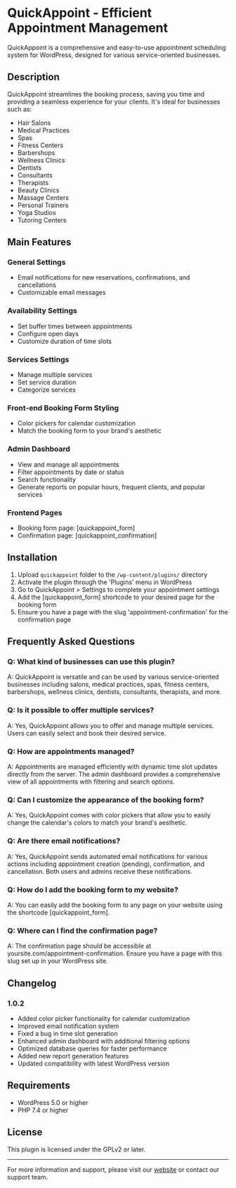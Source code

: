 # QuickAppoint - Efficient Appointment Management

QuickAppoint is a comprehensive and easy-to-use appointment scheduling system for WordPress, designed for various service-oriented businesses.

## Description

QuickAppoint streamlines the booking process, saving you time and providing a seamless experience for your clients. It's ideal for businesses such as:

- Hair Salons
- Medical Practices
- Spas
- Fitness Centers
- Barbershops
- Wellness Clinics
- Dentists
- Consultants
- Therapists
- Beauty Clinics
- Massage Centers
- Personal Trainers
- Yoga Studios
- Tutoring Centers

## Main Features

### General Settings
- Email notifications for new reservations, confirmations, and cancellations
- Customizable email messages

### Availability Settings
- Set buffer times between appointments
- Configure open days
- Customize duration of time slots

### Services Settings
- Manage multiple services
- Set service duration
- Categorize services

### Front-end Booking Form Styling
- Color pickers for calendar customization
- Match the booking form to your brand's aesthetic

### Admin Dashboard
- View and manage all appointments
- Filter appointments by date or status
- Search functionality
- Generate reports on popular hours, frequent clients, and popular services

### Frontend Pages
- Booking form page: [quickappoint_form]
- Confirmation page: [quickappoint_confirmation]

## Installation

1. Upload `quickappoint` folder to the `/wp-content/plugins/` directory
2. Activate the plugin through the 'Plugins' menu in WordPress
3. Go to QuickAppoint > Settings to complete your appointment settings
4. Add the [quickappoint_form] shortcode to your desired page for the booking form
5. Ensure you have a page with the slug 'appointment-confirmation' for the confirmation page

## Frequently Asked Questions

### Q: What kind of businesses can use this plugin?

A: QuickAppoint is versatile and can be used by various service-oriented businesses including salons, medical practices, spas, fitness centers, barbershops, wellness clinics, dentists, consultants, therapists, and more.

### Q: Is it possible to offer multiple services?

A: Yes, QuickAppoint allows you to offer and manage multiple services. Users can easily select and book their desired service.

### Q: How are appointments managed?

A: Appointments are managed efficiently with dynamic time slot updates directly from the server. The admin dashboard provides a comprehensive view of all appointments with filtering and search options.

### Q: Can I customize the appearance of the booking form?

A: Yes, QuickAppoint comes with color pickers that allow you to easily change the calendar's colors to match your brand's aesthetic.

### Q: Are there email notifications?

A: Yes, QuickAppoint sends automated email notifications for various actions including appointment creation (pending), confirmation, and cancellation. Both users and admins receive these notifications.

### Q: How do I add the booking form to my website?

A: You can easily add the booking form to any page on your website using the shortcode [quickappoint_form].

### Q: Where can I find the confirmation page?

A: The confirmation page should be accessible at yoursite.com/appointment-confirmation. Ensure you have a page with this slug set up in your WordPress site.

## Changelog

### 1.0.2
- Added color picker functionality for calendar customization
- Improved email notification system
- Fixed a bug in time slot generation
- Enhanced admin dashboard with additional filtering options
- Optimized database queries for faster performance
- Added new report generation features
- Updated compatibility with latest WordPress version

## Requirements
- WordPress 5.0 or higher
- PHP 7.4 or higher

## License
This plugin is licensed under the GPLv2 or later.

---

For more information and support, please visit our [website](https://marketingon.al) or contact our support team.